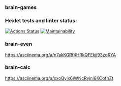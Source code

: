 ### brain-games

### Hexlet tests and linter status:
[![Actions Status](https://github.com/ilyich88/php-project-45/actions/workflows/hexlet-check.yml/badge.svg)](https://github.com/ilyich88/php-project-45/actions)
[![Maintainability](https://api.codeclimate.com/v1/badges/21fdd84ec17deaf421ab/maintainability)](https://codeclimate.com/github/ilyich88/php-project-45/maintainability)


### brain-even
https://asciinema.org/a/n7akKGRf4HRkQFEkjj93zoRYA

### brain-calc
https://asciinema.org/a/xxoQylx6IWNcRyjnI6KCofhZt
